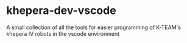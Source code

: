# khepera-dev-vscode
A small collection of all the tools for easier programming of K-TEAM's khepera IV robots in the vscode environment

